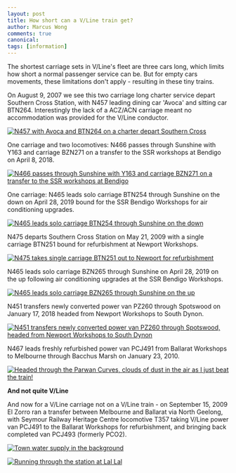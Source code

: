 ```yaml
---
layout: post
title: How short can a V/Line train get?
author: Marcus Wong
comments: true
canonical: 
tags: [information]
---
```


The shortest carriage sets in V/Line's fleet are three cars long, which limits how short a normal passenger service can be. But for empty cars movements, these limitations don't apply - resulting in these tiny trains.

On August 9, 2007 we see this two carriage long charter service depart Southern Cross Station, with N457 leading dining car 'Avoca' and sitting car BTN264. Interestingly the lack of a ACZ/ACN carriage meant no accommodation was provided for the V/Line conductor.

<a href="https://railgallery.wongm.com/special-cars/D297_9751.jpg.html"><img src="https://railgallery.wongm.com/cache/special-cars/D297_9751_595.jpg?cached=1406236793" alt="N457 with Avoca and BTN264 on a charter depart Southern Cross" /></a>

One carriage and two locomotives: N466 passes through Sunshine with Y163 and carriage BZN271 on a transfer to the SSR workshops at Bendigo on April 8, 2018.

<a href="https://railgallery.wongm.com/vline-transfers/F125_4290.jpg.html"><img src="https://railgallery.wongm.com/cache/vline-transfers/F125_4290_595.jpg?cached=1553156972" alt="N466 passes through Sunshine with Y163 and carriage BZN271 on a transfer to the SSR workshops at Bendigo " /></a>

One carriage: N465 leads solo carriage BTN254 through Sunshine on the down on April 28, 2019 bound for the SSR Bendigo Workshops for air conditioning upgrades.

<a href="https://railgallery.wongm.com/vline-transfers/F132_9993.jpg.html"><img src="https://railgallery.wongm.com/cache/vline-transfers/F132_9993_595.jpg?cached=1556444178" alt="N465 leads solo carriage BTN254 through Sunshine on the down" /></a>

N475 departs Southern Cross Station on May 21, 2009 with a single carriage BTN251 bound for refurbishment at Newport Workshops.

<a href="https://railgallery.wongm.com/vline-transfers/D900_0032.jpg.html"><img src="https://railgallery.wongm.com/cache/vline-transfers/D900_0032_595.jpg?cached=1556617362" alt="N475 takes single carriage BTN251 out to Newport for refurbishment" /></a>

N465 leads solo carriage BZN265 through Sunshine on April 28, 2019 on the up following air conditioning upgrades at the SSR Bendigo Workshops.

<a href="https://railgallery.wongm.com/vline-transfers/F133_0031.jpg.html"><img src="https://railgallery.wongm.com/cache/vline-transfers/F133_0031_595.jpg?cached=1556444178" alt="N465 leads solo carriage BZN265 through Sunshine on the up" /></a>

N451 transfers newly converted power van PZ260 through Spotswood on January 17, 2018 headed from Newport Workshops to South Dynon.

<a href="https://railgallery.wongm.com/vline-transfers/F123_3256.jpg.html"><img src="https://railgallery.wongm.com/cache/vline-transfers/F123_3256_595.jpg?cached=1553156972" alt="N451 transfers newly converted power van PZ260 through Spotswood, headed from Newport Workshops to South Dynon" /></a>

N467 leads freshly refurbished power van PCJ491 from Ballarat Workshops to Melbourne through Bacchus Marsh on January 23, 2010.

<a href="https://railgallery.wongm.com/pcj-transfer-january-2010/E102_6397.jpg.html"><img src="https://railgallery.wongm.com/cache/pcj-transfer-january-2010/E102_6397_595.jpg?cached=1410606271" alt="Headed through the Parwan Curves, clouds of dust in the air as I just beat the train!" /></a>

<strong>And not quite V/Line</strong>

And now for a V/Line carriage not on a V/Line train - on September 15, 2009 El Zorro ran a transfer between Melbourne and Ballarat via North Geelong, with Seymour Railway Heritage Centre locomotive T357 taking V/Line power van PCJ491 to the Ballarat Workshops for refurbishment, and bringing back completed van PCJ493 (formerly PCO2). 

<a href="https://railgallery.wongm.com/ballarat-pcj-transfer/E100_6226.jpg.html"><img src="https://railgallery.wongm.com/cache/ballarat-pcj-transfer/E100_6226_595.jpg?cached=1409740523" alt="Town water supply in the background" /></a>

<a href="https://railgallery.wongm.com/ballarat-pcj-transfer/E100_6434.jpg.html"><img src="https://railgallery.wongm.com/cache/ballarat-pcj-transfer/E100_6434_595.jpg?cached=1406502397" alt="Running through the station at Lal Lal" /></a>